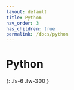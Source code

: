 ```yaml
---
layout: default
title: Python
nav_order: 3
has_children: true
permalink: /docs/python
---
```


# Python


{: .fs-6 .fw-300 }
